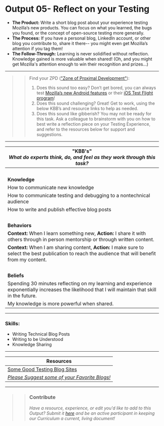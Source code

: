 # Output 05- Reflect on your Testing

- **The Product:** Write a short blog post about your experience testing Mozilla’s new products. You can focus on what you learned, the bugs you found, or the concept of open-source testing more generally.  <br>
- **The Process:** If you have a personal blog, LinkedIn account, or other blog you contribute to, share it there-- you might even get Mozilla’s attention if you tag them!  <br>
- **The Follow-Through:** Learning is never solidified without reflection. Knowledge gained is more valuable when shared! (Oh, and you might get Mozilla's attention enough to win their recognition and prizes...)

-----------------------------------------------------------
>> Find your ZPD (["Zone of Proximal Development"](https://en.wikipedia.org/wiki/Zone_of_proximal_development)): 
>> 
>> 1. Does this sound too easy? Don’t get bored, you can always test [Mozilla’s new Android features](https://www.mozilla.org/en-US/firefox/channel/android/) or their [iOS Test Flight program](https://www.mozilla.org/en-US/firefox/channel/android/)!
>> 2. Does this sound challenging? Great! Get to work, using the below KBB’s and resource links to help as needed. 
>>  3. Does this sound like gibberish? You may not be ready for this task. Ask a colleague to brainstorm with you on how to best write a reflection piece on your Testing Experience, and refer to the resources below for support and suggestions.

----------------------------------------------------------------

| **"KBB's"** <br> _What do experts think, do, and feel as they work through this task?_|
|----------|
| </br>| 
| **Knowledge**	| 
| How to communicate new knowledge  	|  
| How to communicate testing and debugging to a nontechnical audience | 
| How to write and publish effective blog posts 	|
| </br> | 
| **Behaviors** 	| 
|  **Context:** When I learn something new, **Action:** I share it with others through in person mentorship or through written content. 	|  
| **Context:** When I am sharing content, **Action:** I make sure to select the best publication to reach the audience that will benefit from my content. 	|
| </br> | 
| **Beliefs**	| 
| Spending 30 minutes reflecting on my learning and experience exponentially increases the likelihood that I will maintain that skill in the future.  |  
| My knowledge is more powerful when shared. |  


------
### Skills: 
* Writing Technical Blog Posts
* Writing to be Understood
* Knowledge Sharing 



------


| Resources|       	
|----------|
| [Some Good Testing Blog Sites](http://reqtest.com/testing-blog/software-testing-blogs/)|
| [_Please Suggest some of your Favorite Blogs!_](https://docs.google.com/a/andela.com/forms/d/e/1FAIpQLSeiwit-7JW3UScG9ItDX9DUZZnlCwdpo7aWruahsPKNJ_6JOA/viewform?usp=sf_link)|

---- 

>> ### Contribute
>> _Have a resource, experience, or edit you'd like to add to this Output? Submit it [here](https://docs.google.com/a/andela.com/forms/d/e/1FAIpQLSeiwit-7JW3UScG9ItDX9DUZZnlCwdpo7aWruahsPKNJ_6JOA/viewform?usp=sf_link) and be an active participant in keeping our Curriculum a current, living document!_

